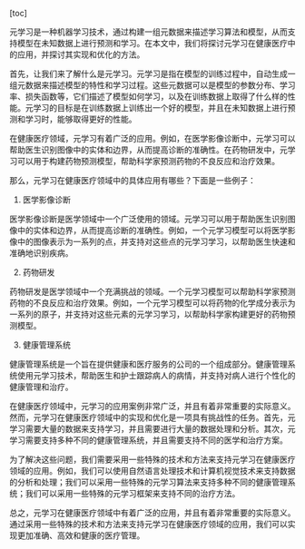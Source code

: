 
[toc]                    
                
                
元学习是一种机器学习技术，通过构建一组元数据来描述学习算法和模型，从而支持模型在未知数据上进行预测和学习。在本文中，我们将探讨元学习在健康医疗中的应用，并探讨其实现和优化的方法。

首先，让我们来了解什么是元学习。元学习是指在模型的训练过程中，自动生成一组元数据来描述模型的特性和学习过程。这些元数据可以是模型的参数分布、学习率、损失函数等，它们描述了模型如何学习，以及在训练数据上取得了什么样的性能。元学习的目标是在训练数据上训练出一个好的模型，并且在未知数据上进行预测和学习时，能够取得更好的性能。

在健康医疗领域，元学习有着广泛的应用。例如，在医学影像诊断中，元学习可以帮助医生识别图像中的实体和边界，从而提高诊断的准确性。在药物研发中，元学习可以用于构建药物预测模型，帮助科学家预测药物的不良反应和治疗效果。

那么，元学习在健康医疗领域中的具体应用有哪些？下面是一些例子：

1. 医学影像诊断

医学影像诊断是医学领域中一个广泛使用的领域。元学习可以用于帮助医生识别图像中的实体和边界，从而提高诊断的准确性。例如，一个元学习模型可以将医学影像中的图像表示为一系列的点，并支持对这些点的元学习学习，以帮助医生快速和准确地识别疾病。

2. 药物研发

药物研发是医学领域中一个充满挑战的领域。一个元学习模型可以帮助科学家预测药物的不良反应和治疗效果。例如，一个元学习模型可以将药物的化学成分表示为一系列的原子，并支持对这些元素的元学习学习，以帮助科学家构建更好的药物预测模型。

3. 健康管理系统

健康管理系统是一个旨在提供健康和医疗服务的公司的一个组成部分。健康管理系统使用元学习技术，帮助医生和护士跟踪病人的病情，并支持对病人进行个性化的健康管理和治疗。

在健康医疗领域中，元学习的应用案例非常广泛，并且有着非常重要的实际意义。然而，元学习在健康医疗领域中的实现和优化是一项具有挑战性的任务。首先，元学习需要大量的数据来支持学习，并且需要进行大量的数据处理和分析。其次，元学习需要支持多种不同的健康管理系统，并且需要支持不同的医学和治疗方案。

为了解决这些问题，我们需要采用一些特殊的技术和方法来支持元学习在健康医疗领域的应用。例如，我们可以使用自然语言处理技术和计算机视觉技术来支持数据的分析和处理；我们可以采用一些特殊的元学习算法来支持多种不同的健康管理系统；我们可以采用一些特殊的元学习框架来支持不同的治疗方法。

总之，元学习在健康医疗领域中有着广泛的应用，并且有着非常重要的实际意义。通过采用一些特殊的技术和方法来支持元学习在健康医疗领域的应用，我们可以实现更加准确、高效和健康的医疗管理。

